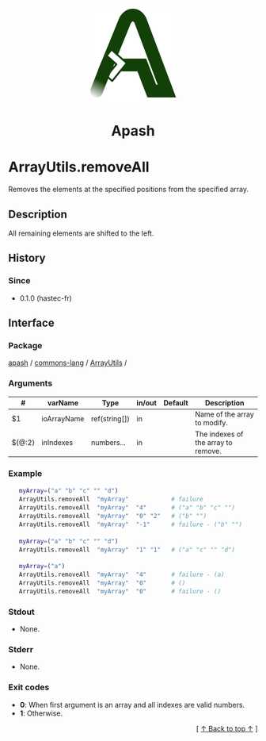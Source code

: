 
<div align='center' id='apash-top'>
  <a href='https://github.com/hastec-fr/apash'>
    <img alt='apash-logo' src='../../../../../../assets/apash-logo.svg'/>
  </a>

  # Apash
</div>


# ArrayUtils.removeAll
Removes the elements at the specified positions from the specified array.
## Description
   All remaining elements are shifted to the left.

## History
### Since
  * 0.1.0 (hastec-fr)

## Interface
### Package
<!-- apash.packageBegin -->
[apash](../../../apash.md) / [commons-lang](../../commons-lang.md) / [ArrayUtils](../ArrayUtils.md) / 
<!-- apash.packageEnd -->

### Arguments
 | #      | varName        | Type          | in/out   | Default    | Description                          |
 |--------|----------------|---------------|----------|------------|--------------------------------------|
 | $1     | ioArrayName    | ref(string[]) | in       |            |  Name of the array to modify.        |
 | ${@:2} | inIndexes      | numbers...    | in       |            |  The indexes of the array to remove. |

### Example
 ```bash
    myArray=("a" "b" "c" "" "d")
    ArrayUtils.removeAll  "myArray"            # failure
    ArrayUtils.removeAll  "myArray"  "4"       # ("a" "b" "c" "")
    ArrayUtils.removeAll  "myArray"  "0" "2"   # ("b" "")
    ArrayUtils.removeAll  "myArray"  "-1"      # failure - ("b" "")

    myArray=("a" "b" "c" "" "d")
    ArrayUtils.removeAll  "myArray"  "1" "1"   # ("a" "c" "" "d")

    myArray=("a")
    ArrayUtils.removeAll  "myArray"  "4"       # failure - (a)
    ArrayUtils.removeAll  "myArray"  "0"       # ()
    ArrayUtils.removeAll  "myArray"  "0"       # failure - ()
 ```

### Stdout
  * None.
### Stderr
  * None.

### Exit codes
  * **0**: When first argument is an array and all indexes are valid numbers.
  * **1**: Otherwise.

  <div align='right'>[ <a href='#apash-top'>↑ Back to top ↑</a> ]</div>

